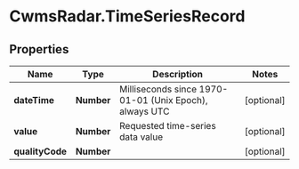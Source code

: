 # CwmsRadar.TimeSeriesRecord

## Properties

Name | Type | Description | Notes
------------ | ------------- | ------------- | -------------
**dateTime** | **Number** | Milliseconds since 1970-01-01 (Unix Epoch), always UTC | [optional] 
**value** | **Number** | Requested time-series data value | [optional] 
**qualityCode** | **Number** |  | [optional] 


